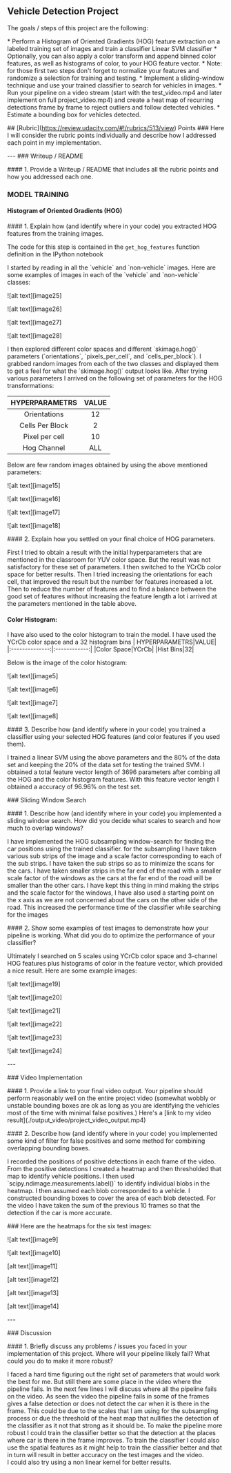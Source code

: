 ﻿## Vehicle Detection Project

The goals / steps of this project are the following:

\* Perform a Histogram of Oriented Gradients (HOG) feature extraction on a labeled training set of images and train a classifier Linear SVM classifier
\* Optionally, you can also apply a color transform and append binned color features, as well as histograms of color, to your HOG feature vector. 
\* Note: for those first two steps don't forget to normalize your features and randomize a selection for training and testing.
\* Implement a sliding-window technique and use your trained classifier to search for vehicles in images.
\* Run your pipeline on a video stream (start with the test\_video.mp4 and later implement on full project\_video.mp4) and create a heat map of recurring detections frame by frame to reject outliers and follow detected vehicles.
\* Estimate a bounding box for vehicles detected.

[//]: # (Image References)
[image1]: ./ouput_images/clor%20channel%20images.png
[image2]: ./ouput_images/clor%20channel%20images1.png
[image3]: ./ouput_images/clor%20channel%20images2.png
[image4]: ./ouput_images/clor%20channel%20images4.png
[image5]: ./ouput_images/color%20histogram.png
[image6]: ./ouput_images/color%20histogram1.png
[image7]: ./ouput_images/color%20histogram2.png
[image8]: ./ouput_images/color%20histogram3.png
[image9]: ./ouput_images/heatmap.png
[image10]: ./ouput_images/heatmap.1png
[image11]: ./ouput_images/heatmap2.png
[image12]: ./ouput_images/heatmap3.png
[image13]: ./ouput_images/heatmap4.png
[image14]: ./ouput_images/heatmap.5png
[image15]: ./ouput_images/hog%20image.png
[image16]: ./ouput_images/hog%20image1.png
[image17]: ./ouput_images/hog%20image2.png
[image18]: ./ouput_images/hog%20image3.png
[image19]: ./ouput_images/test%20res.png
[image20]: ./ouput_images/test%20res1.png
[image21]: ./ouput_images/test%20res2.png
[image22]: ./ouput_images/test%20res3.png
[image23]: ./ouput_images/test%20res4.png
[image24]: ./ouput_images/test%20res5.png
[image25]: ./ouput_images/training%20data%20visualization.png
[image26]: ./ouput_images/training%20data%20visualization1.png
[image27]: ./ouput_images/training%20data%20visualization2.png
[image28]: ./ouput_images/training%20data%20visualization3.png


\## \[Rubric\](https://review.udacity.com/#!/rubrics/513/view) Points
\### Here I will consider the rubric points individually and describe how I addressed each point in my implementation.  

\-\-\-
\### Writeup / README

\#### 1\. Provide a Writeup / README that includes all the rubric points and how you addressed each one.  
### MODEL TRAINING
#### Histogram of Oriented Gradients (HOG)

\#### 1\. Explain how (and identify where in your code) you extracted HOG features from the training images.

The code for this step is contained in the ```get_hog_features``` function definition in the IPython notebook 

I started by reading in all the \`vehicle\` and \`non-vehicle\` images.  Here are some examples of images in each of the \`vehicle\` and \`non-vehicle\` classes:

!\[alt text\]\[image25\]

!\[alt text\]\[image26\]

!\[alt text\]\[image27\]

!\[alt text\]\[image28\]

I then explored different color spaces and different \`skimage.hog()\` parameters (\`orientations\`, \`pixels\_per\_cell\`, and \`cells\_per\_block\`).  I grabbed random images from each of the two classes and displayed them to get a feel for what the \`skimage.hog()\` output looks like.
After trying various parameters I arrived on the following set of parameters for the HOG transformations:

| HYPERPARAMETRS|VALUE|
|:--------------:|:------------:|
|Orientations|12|
|Cells Per Block|2|
|Pixel per cell|10|
|Hog Channel| ALL|

Below are few random images obtained by using the above mentioned parameters:

!\[alt text\]\[image15\]

!\[alt text\]\[image16\]

!\[alt text\]\[image17\]

!\[alt text\]\[image18\]

\#### 2\. Explain how you settled on your final choice of HOG parameters.

First I tried to obtain a result with the initial hyperparameters that are mentioned in the classroom for YUV color space. But the result was not satisfactory for these set of parameters. I then switched to the YCrCb color space for better results. Then I tried increasing the orientations for each cell, that improved the result but the number for features increased a lot. Then to reduce the number of features and to find a balance between the good set of features without increasing the feature length a lot i arrived at the parameters mentioned in the table above.

#### Color Histogram:
I have also used to the color histogram to train the model. I have used  the YCrCb color space and a 32 histogram bins
| HYPERPARAMETRS|VALUE|
|:--------------:|:------------:|
|Color Space|YCrCb|
|Hist Bins|32|

Below is the image of the color histogram:

!\[alt text\]\[image5\]

!\[alt text\]\[image6\]

!\[alt text\]\[image7\]

!\[alt text\]\[image8\]

\#### 3\. Describe how (and identify where in your code) you trained a classifier using your selected HOG features (and color features if you used them).

I trained a linear SVM using the above parameters and the 80% of the data set and keeping the 20% of the data set for testing the trained SVM. I obtained a total feature vector length of 3696 parameters after combing all the HOG and the color histogram features. With this feature vector length I obtained a accuracy of 96.96% on the test set. 

\### Sliding Window Search

\#### 1\. Describe how (and identify where in your code) you implemented a sliding window search.  How did you decide what scales to search and how much to overlap windows?

I have implemented the HOG subsampling window-search for finding the car positions using the trained classifier. for the subsampling I have taken various sub strips of the image and a scale factor corresponding to each of the sub strips. I have taken the sub strips so as to minimize the scans for the cars. I have taken smaller strips in the far end of the road with a smaller scale factor of the windows as the cars at the far end of the road will be smaller than the other cars. I have kept this thing in mind making the strips and the scale factor for the windows, I have also used a starting point on the x axis as we are not concerned about the cars on the other side of the road. This increased the performance time of the classifier while searching for the images

\#### 2\. Show some examples of test images to demonstrate how your pipeline is working.  What did you do to optimize the performance of your classifier?

Ultimately I searched on 5 scales using YCrCb color space and 3-channel HOG features plus histograms of color in the feature vector, which provided a nice result.  Here are some example images:

!\[alt text\]\[image19\]

!\[alt text\]\[image20\]

!\[alt text\]\[image21\]

!\[alt text\]\[image22\]

!\[alt text\]\[image23\]

!\[alt text\]\[image24\]

\-\-\-

\### Video Implementation

\#### 1\. Provide a link to your final video output.  Your pipeline should perform reasonably well on the entire project video (somewhat wobbly or unstable bounding boxes are ok as long as you are identifying the vehicles most of the time with minimal false positives.)
Here's a \[link to my video result\](./output_video/project_video_output.mp4)


\#### 2\. Describe how (and identify where in your code) you implemented some kind of filter for false positives and some method for combining overlapping bounding boxes.

I recorded the positions of positive detections in each frame of the video.  From the positive detections I created a heatmap and then thresholded that map to identify vehicle positions.  I then used \`scipy.ndimage.measurements.label()\` to identify individual blobs in the heatmap.  I then assumed each blob corresponded to a vehicle.  I constructed bounding boxes to cover the area of each blob detected. For the video I have taken the sum of the previous 10 frames so that the detection if the car is more accurate. 

\### Here are the heatmaps for the six test images:

!\[alt text\]\[image9\]

!\[alt text\]\[image10\]

\[alt text\]\[image11\]

\[alt text\]\[image12\]

\[alt text\]\[image13\]

\[alt text\]\[image14\]

\-\-\-

\### Discussion

\#### 1\. Briefly discuss any problems / issues you faced in your implementation of this project.  Where will your pipeline likely fail?  What could you do to make it more robust?

I faced a hard time figuring out the right set of parameters that would work the best for me. But still there are some place in the video where the pipeline fails. In the next few lines I will discuss where all the pipeline fails on the video. 
As seen the video the pipeline fails in some of the frames gives a false detection or does not detect the car when it is there in the frame.
This could be due to the scales that I am using for the subsampling process or due the threshold of the heat map that nullifies the detection of the classifier as it not that strong as it should be. 
To make the pipeline more robust I could train the classifier better so that the detection at the places where car is there in the frame improves. To train the classifier I could also use the spatial features as it might help to train the classifier better and that in turn will result in better accuracy on the test images and the video.  
I could also try using a non linear kernel for better results.
